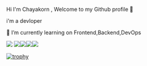  Hi I'm Chayakorn , Welcome to my Github profile 👋

i'm a devloper

🌱 I’m currently learning on Frontend,Backend,DevOps


![](http://github-profile-summary-cards.vercel.app/api/cards/profile-details?username=chayakorn&theme=nord_dark)
![](http://github-profile-summary-cards.vercel.app/api/cards/repos-per-language?username=chayakorn&theme=nord_dark)![](http://github-profile-summary-cards.vercel.app/api/cards/most-commit-language?username=chayakorn&theme=nord_dark)![](http://github-profile-summary-cards.vercel.app/api/cards/stats?username=chayakorn&theme=nord_dark)![](http://github-profile-summary-cards.vercel.app/api/cards/productive-time?username=chayakorn&theme=nord_dark&utcOffset=8)


[![trophy](https://github-profile-trophy.vercel.app/?username=chayakorn)](https://github.com/chayakorn/github-profile-trophy)
<!--
**chayakorn/chayakorn** is a ✨ _special_ ✨ repository because its `README.md` (this file) appears on your GitHub profile.

Here are some ideas to get you started:

- 🔭 I’m currently working on ...
- 🌱 I’m currently learning ...
- 👯 I’m looking to collaborate on ...
- 🤔 I’m looking for help with ...
- 💬 Ask me about ...
- 📫 How to reach me: ...
- 😄 Pronouns: ...
- ⚡ Fun fact: ...
-->
